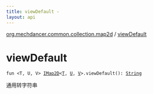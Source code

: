 ```yaml
---
title: viewDefault - 
layout: api
---
```


<div class='api-docs-breadcrumbs'><a href="index.html">org.mechdancer.common.collection.map2d</a> / <a href="./view-default.html">viewDefault</a></div>

# viewDefault

<div class="signature"><code><span class="keyword">fun </span><span class="symbol">&lt;</span><span class="identifier">T</span><span class="symbol">, </span><span class="identifier">U</span><span class="symbol">, </span><span class="identifier">V</span><span class="symbol">&gt;</span> <a href="-i-map2-d/index.html"><span class="identifier">IMap2D</span></a><span class="symbol">&lt;</span><a href="view-default.html#T"><span class="identifier">T</span></a><span class="symbol">,</span>&nbsp;<a href="view-default.html#U"><span class="identifier">U</span></a><span class="symbol">,</span>&nbsp;<a href="view-default.html#V"><span class="identifier">V</span></a><span class="symbol">&gt;</span><span class="symbol">.</span><span class="identifier">viewDefault</span><span class="symbol">(</span><span class="symbol">)</span><span class="symbol">: </span><a href="https://kotlinlang.org/api/latest/jvm/stdlib/kotlin/-string/index.html"><span class="identifier">String</span></a></code></div>

通用转字符串

